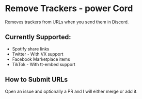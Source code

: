 # Remove Trackers - power Cord
Removes trackers from URLs when you send them in Discord.
## Currently Supported:
- Spotify share links
- Twitter - With VX support
- Facebook Marketplace items
- TikTok - With tt-embed support
## How to Submit URLs
Open an issue and optionally a PR and I will either merge or add it.
